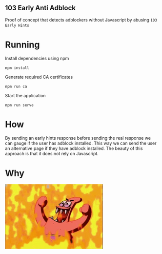 103 Early Anti Adblock
----------------------

Proof of concept that detects adblockers without Javascript by abusing `103 Early Hints`

# Running

Install dependencies using npm
```shell
npm install
```

Generate required CA certificates
```shell
npm run ca
```

Start the application
```shell
npm run serve
```

# How
By sending an early hints response before sending the real response we can gauge if the user has adblock installed. 
This way we can send the user an alternative page if they have adblock installed.
The beauty of this approach is that it does not rely on Javascript.

# Why
![For evil](img/patrick-star-evil-laugh.gif)